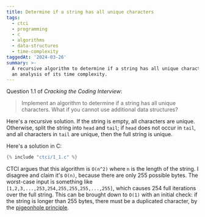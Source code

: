 ```yaml
---
title: Determine if a string has all unique characters
tags:
  - ctci
  - programming
  - c
  - algorithms
  - data-structures
  - time-complexity
taggedAt: '2024-03-26'
summary: >-
  A recursive algorithm to determine if a string has all unique characters, with
  an analysis of its time complexity.
---
```


Question 1.1 of _Cracking the Coding Interview_:

> Implement an algorithm to determine if a string has all unique characters.
> What if you cannot use additional data structures?

Here's a recursive solution.
If the string is empty, all characters are unique.
Otherwise, split the string into `head` and `tail`;
if `head` does not occur in `tail`,
and all characters in `tail` are unique,
then the full string is unique.

Here's a solution in C:

```c
{% include "ctci/1_1.c" %}
```

CTCI argues that this algorithm is `O(n^2)`
where `n` is the length of the string.
I disagree and claim it's `O(n)`,
because there are only 255 possible bytes.
The worst-case input is something like `[1,2,3,...,253,254,255,255,255,...,255]`,
which causes 254 full iterations over the full string.
This can be brought down to `O(1)`
with an initial check:
if the string is longer than 255 bytes,
there must be a duplicated character,
by the [pigeonhole principle](https://en.wikipedia.org/wiki/Pigeonhole_principle).
